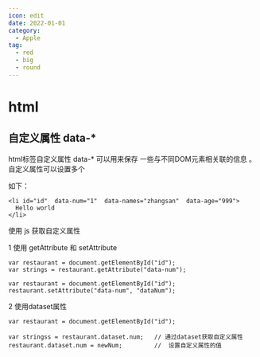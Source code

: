 ```yaml
---
icon: edit
date: 2022-01-01
category:
  - Apple
tag:
  - red
  - big
  - round
---
```


# html

## 自定义属性 data-* 

html标签自定义属性 data-* 可以用来保存 一些与不同DOM元素相关联的信息 。 自定义属性可以设置多个

如下：

```
<li id="id"  data-num="1"  data-names="zhangsan"  data-age="999">
  Hello world
</li>
```

使用  js  获取自定义属性

1 使用  getAttribute 和  setAttribute

```
var restaurant = document.getElementById("id");
var strings = restaurant.getAttribute("data-num");
```

```
var restaurant = document.getElementById("id");
restaurant.setAttribute("data-num", "dataNum");
```

2 使用dataset属性

```
var restaurant = document.getElementById("id");

var stringss = restaurant.dataset.num;   // 通过dataset获取自定义属性
restaurant.dataset.num = newNum;         //  设置自定义属性的值
```

